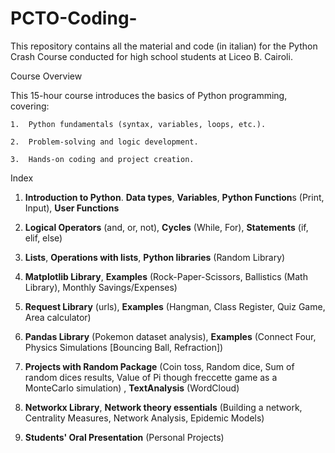 # PCTO-Coding-
This repository contains all the material and code (in italian) for the Python Crash Course conducted for high school students at Liceo B. Cairoli.

Course Overview

This 15-hour course introduces the basics of Python programming, covering:

	1.	Python fundamentals (syntax, variables, loops, etc.).
 
	2.	Problem-solving and logic development.
 
	3.	Hands-on coding and project creation.



Index


1. **Introduction to Python**. **Data types**, **Variables**, **Python Function**s (Print, Input), **User Functions**

2. **Logical Operators** (and, or, not), **Cycles** (While, For), **Statements** (if, elif, else)
	
3. **Lists**, **Operations with lists**, **Python libraries** (Random Library)
 
4. **Matplotlib Library**, **Examples** (Rock-Paper-Scissors, Ballistics (Math Library), Monthly Savings/Expenses)
	
5. **Request Library** (urls), **Examples** (Hangman, Class Register, Quiz Game, Area calculator)
	
6. **Pandas Library** (Pokemon dataset analysis), **Examples** (Connect Four, Physics Simulations [Bouncing Ball, Refraction])

7. **Projects with Random Package** (Coin toss, Random dice, Sum of random dices results, Value of Pi though freccette game as a MonteCarlo simulation) , **TextAnalysis** (WordCloud)
	
8. **Networkx Library**, **Network theory essentials** (Building a network, Centrality Measures, Network Analysis, Epidemic Models) 

9. **Students' Oral Presentation** (Personal Projects)
        
        
